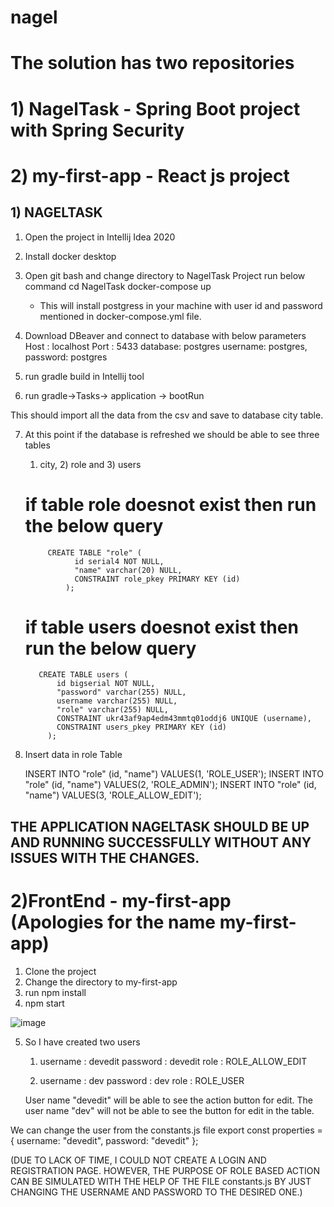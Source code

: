 # nagel
# The solution has two repositories 
# 1) NagelTask - Spring Boot project with Spring Security
# 2) my-first-app - React js project 

## 1) NAGELTASK
  1) Open the project in Intellij Idea 2020
  2) Install docker desktop 
  3) Open git bash and change directory to NagelTask Project run below command
      cd NagelTask 
      docker-compose up
     - This will install postgress in your machine with user id and password mentioned in docker-compose.yml file.

  4) Download DBeaver and connect to database with below parameters
      Host : localhost
      Port : 5433
      database: postgres
      username: postgres, password: postgres
  5) run gradle build in Intellij tool
  6) run gradle->Tasks-> application -> bootRun
  
  This should import all the data from the csv and save to database city table.
  
  7) At this point if the database is refreshed we should be able to see three tables
     1) city, 2) role and 3) users
     
      # if table role doesnot exist then run the below query 
              CREATE TABLE "role" (
                    id serial4 NOT NULL,
                    "name" varchar(20) NULL,
                    CONSTRAINT role_pkey PRIMARY KEY (id)
                  );
      # if table users doesnot exist then run the below query 
            CREATE TABLE users (
                id bigserial NOT NULL,
                "password" varchar(255) NULL,
                username varchar(255) NULL,
                "role" varchar(255) NULL,
                CONSTRAINT ukr43af9ap4edm43mmtq01oddj6 UNIQUE (username),
                CONSTRAINT users_pkey PRIMARY KEY (id)
              );
   8) Insert data in role Table 
        
        INSERT INTO "role" (id, "name") VALUES(1, 'ROLE_USER');
        INSERT INTO "role" (id, "name") VALUES(2, 'ROLE_ADMIN');
        INSERT INTO "role" (id, "name") VALUES(3, 'ROLE_ALLOW_EDIT');

  ## THE APPLICATION NAGELTASK SHOULD BE UP AND RUNNING SUCCESSFULLY WITHOUT ANY ISSUES WITH THE CHANGES.

# 2)FrontEnd -  my-first-app (Apologies for the name my-first-app) 

1) Clone the project 
2) Change the directory to my-first-app
3) run npm install
4) npm start

![image](https://user-images.githubusercontent.com/60135402/166426148-f1b25158-fa23-4667-8251-ee6d3f355f49.png)


5) So I have created two users 
    1) username : devedit
      password : devedit
      role : ROLE_ALLOW_EDIT
     
    2) username : dev
      password : dev
      role : ROLE_USER
      
      User name "devedit" will be able to see the action button for edit. The user name "dev" will not be able to see the button for edit in the table.
  
  We can change the user from the constants.js file 
  export const properties = {
    username: "devedit",
    password: "devedit"
};


(DUE TO LACK OF TIME, I COULD NOT CREATE A LOGIN AND REGISTRATION PAGE. HOWEVER, THE PURPOSE OF ROLE BASED ACTION CAN BE SIMULATED WITH THE HELP OF THE FILE constants.js BY JUST CHANGING THE USERNAME AND PASSWORD TO THE DESIRED ONE.)

    





